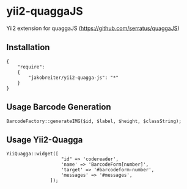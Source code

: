 # yii2-quaggaJS
Yii2 extension for quaggaJS (https://github.com/serratus/quaggaJS)

Installation
------------
```code
{
	"require": 
	{
  		"jakobreiter/yii2-quagga-js": "*"
	}
}
```

Usage Barcode Generation
------------
```code
BarcodeFactory::generateIMG($id, $label, $height, $classString);
```

Usage Yii2-Quagga 
------------
```code
YiiQuagga::widget([
					"id" => 'codereader',
					'name' => 'BarcodeForm[number]',
					'target' => '#barcodeform-number',
					'messages' => '#messages',
				]);
```
